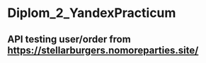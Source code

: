 # Diplom_2_YandexPracticum
## API testing user/order from https://stellarburgers.nomoreparties.site/
